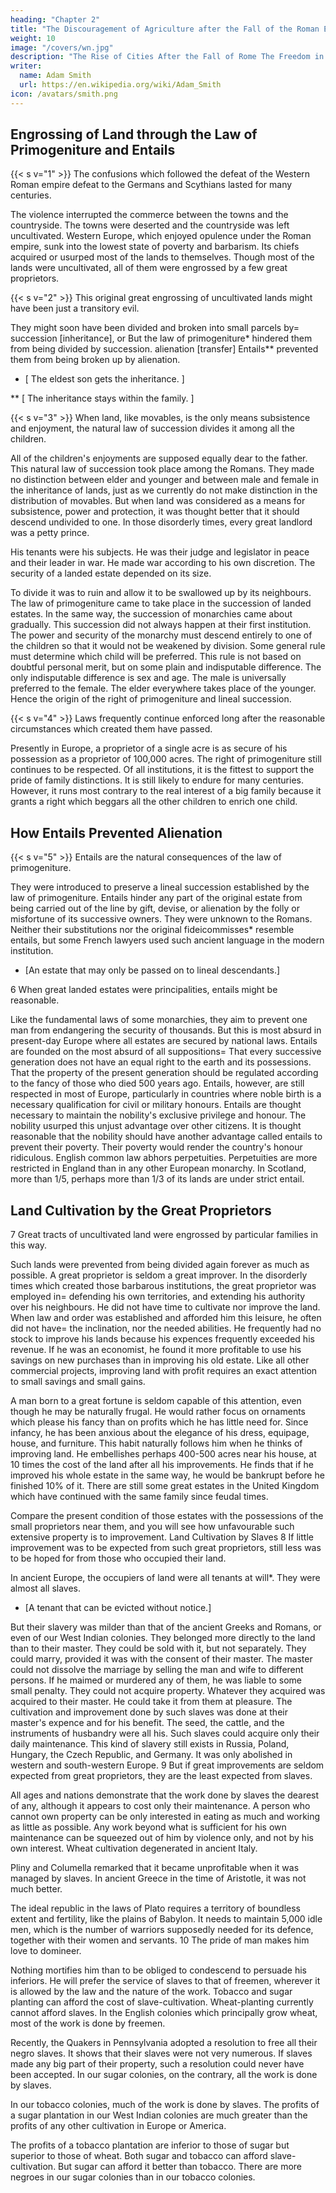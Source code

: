 ```yaml
---
heading: "Chapter 2"
title: "The Discouragement of Agriculture after the Fall of the Roman Empire"
weight: 10
image: "/covers/wn.jpg"
description: "The Rise of Cities After the Fall of Rome The Freedom in European Towns"
writer:
  name: Adam Smith
  url: https://en.wikipedia.org/wiki/Adam_Smith
icon: /avatars/smith.png
---
```




## Engrossing of Land through the Law of Primogeniture and Entails

{{< s v="1" >}} The confusions which followed the defeat of the Western Roman empire defeat to the Germans and Scythians lasted for many centuries.

The violence interrupted the commerce between the towns and the countryside.
The towns were deserted and the countryside was left uncultivated.
Western Europe, which enjoyed opulence under the Roman empire, sunk into the lowest state of poverty and barbarism.
Its chiefs acquired or usurped most of the lands to themselves.
Though most of the lands were uncultivated, all of them were engrossed by a few great proprietors.

{{< s v="2" >}} This original great engrossing of uncultivated lands might have been just a transitory evil.

They might soon have been divided and broken into small parcels by= 
succession [inheritance], or
But the law of primogeniture* hindered them from being divided by succession.
alienation [transfer]
Entails** prevented them from being broken up by alienation.

* [ The eldest son gets the inheritance. ]

** [ The inheritance stays within the family. ]

{{< s v="3" >}} When land, like movables, is the only means subsistence and enjoyment, the natural law of succession divides it among all the children.

All of the children's enjoyments are supposed equally dear to the father.
This natural law of succession took place among the Romans.
They made no distinction between elder and younger and between male and female in the inheritance of lands, just as we currently do not make distinction in the distribution of movables.
But when land was considered as a means for subsistence, power and protection, it was thought better that it should descend undivided to one.
In those disorderly times, every great landlord was a petty prince.

His tenants were his subjects.
He was their judge and legislator in peace and their leader in war.
He made war according to his own discretion.
The security of a landed estate depended on its size.

To divide it was to ruin and allow it to be swallowed up by its neighbours.
The law of primogeniture came to take place in the succession of landed estates.
In the same way, the succession of monarchies came about gradually.
This succession did not always happen at their first institution.
The power and security of the monarchy must descend entirely to one of the children so that it would not be weakened by division.
Some general rule must determine which child will be preferred.
This rule is not based on doubtful personal merit, but on some plain and indisputable difference.
The only indisputable difference is sex and age.
The male is universally preferred to the female.
The elder everywhere takes place of the younger.
Hence the origin of the right of primogeniture and lineal succession.

{{< s v="4" >}} Laws frequently continue enforced long after the reasonable circumstances which created them have passed.

Presently in Europe, a proprietor of a single acre is as secure of his possession as a proprietor of 100,000 acres.
The right of primogeniture still continues to be respected.
Of all institutions, it is the fittest to support the pride of family distinctions.
It is still likely to endure for many centuries.
However, it runs most contrary to the real interest of a big family because it grants a right which beggars all the other children to enrich one child.


## How Entails Prevented Alienation

{{< s v="5" >}} Entails are the natural consequences of the law of primogeniture.

They were introduced to preserve a lineal succession established by the law of primogeniture.
Entails hinder any part of the original estate from being carried out of the line by gift, devise, or alienation by the folly or misfortune of its successive owners.
They were unknown to the Romans.
Neither their substitutions nor the original fideicommisses* resemble entails, but some French lawyers used such ancient language in the modern institution.
* [An estate that may only be passed on to lineal descendants.]

6 When great landed estates were principalities, entails might be reasonable.

Like the fundamental laws of some monarchies, they aim to prevent one man from endangering the security of thousands.
But this is most absurd in present-day Europe where all estates are secured by national laws.
Entails are founded on the most absurd of all suppositions= 
That every successive generation does not have an equal right to the earth and its possessions.
That the property of the present generation should be regulated according to the fancy of those who died 500 years ago.
Entails, however, are still respected in most of Europe, particularly in countries where noble birth is a necessary qualification for civil or military honours.
Entails are thought necessary to maintain the nobility's exclusive privilege and honour.
The nobility usurped this unjust advantage over other citizens.
It is thought reasonable that the nobility should have another advantage called entails to prevent their poverty.
Their poverty would render the country's honour ridiculous.
English common law abhors perpetuities.
Perpetuities are more restricted in England than in any other European monarchy.
In Scotland, more than 1/5, perhaps more than 1/3 of its lands are under strict entail.


## Land Cultivation by the Great Proprietors

7 Great tracts of uncultivated land were engrossed by particular families in this way.

Such lands were prevented from being divided again forever as much as possible.
A great proprietor is seldom a great improver.
In the disorderly times which created those barbarous institutions, the great proprietor was employed in= 
defending his own territories, and
extending his authority over his neighbours.
He did not have time to cultivate nor improve the land.
When law and order was established and afforded him this leisure, he often did not have= 
the inclination, nor
the needed abilities.
He frequently had no stock to improve his lands because his expences frequently exceeded his revenue.
If he was an economist, he found it more profitable to use his savings on new purchases than in improving his old estate.
Like all other commercial projects, improving land with profit requires an exact attention to small savings and small gains.

A man born to a great fortune is seldom capable of this attention, even though he may be naturally frugal.
He would rather focus on ornaments which please his fancy than on profits which he has little need for.
Since infancy, he has been anxious about the elegance of his dress, equipage, house, and furniture.
This habit naturally follows him when he thinks of improving land.
He embellishes perhaps 400-500 acres near his house, at 10 times the cost of the land after all his improvements.
He finds that if he improved his whole estate in the same way, he would be bankrupt before he finished 10% of it.
There are still some great estates in the United Kingdom which have continued with the same family since feudal times.

Compare the present condition of those estates with the possessions of the small proprietors near them, and you will see how unfavourable such extensive property is to improvement.
Land Cultivation by Slaves
8 If little improvement was to be expected from such great proprietors, still less was to be hoped for from those who occupied their land.

In ancient Europe, the occupiers of land were all tenants at will*.
They were almost all slaves.
* [A tenant that can be evicted without notice.]

But their slavery was milder than that of the ancient Greeks and Romans, or even of our West Indian colonies.
They belonged more directly to the land than to their master.
They could be sold with it, but not separately.
They could marry, provided it was with the consent of their master.
The master could not dissolve the marriage by selling the man and wife to different persons.
If he maimed or murdered any of them, he was liable to some small penalty.
They could not acquire property.
Whatever they acquired was acquired to their master.
He could take it from them at pleasure.
The cultivation and improvement done by such slaves was done at their master's expence and for his benefit.
The seed, the cattle, and the instruments of husbandry were all his.
Such slaves could acquire only their daily maintenance.
This kind of slavery still exists in Russia, Poland, Hungary, the Czech Republic, and Germany.
It was only abolished in western and south-western Europe.
9 But if great improvements are seldom expected from great proprietors, they are the least expected from slaves.

All ages and nations demonstrate that the work done by slaves the dearest of any, although it appears to cost only their maintenance.
A person who cannot own property can be only interested in eating as much and working as little as possible.
Any work beyond what is sufficient for his own maintenance can be squeezed out of him by violence only, and not by his own interest.
Wheat cultivation degenerated in ancient Italy.

Pliny and Columella remarked that it became unprofitable when it was managed by slaves.
In ancient Greece in the time of Aristotle, it was not much better.

The ideal republic in the laws of Plato requires a territory of boundless extent and fertility, like the plains of Babylon.
It needs to maintain 5,000 idle men, which is the number of warriors supposedly needed for its defence, together with their women and servants.
10 The pride of man makes him love to domineer.

Nothing mortifies him than to be obliged to condescend to persuade his inferiors.
He will prefer the service of slaves to that of freemen, wherever it is allowed by the law and the nature of the work.
Tobacco and sugar planting can afford the cost of slave-cultivation.
Wheat-planting currently cannot afford slaves.
In the English colonies which principally grow wheat, most of the work is done by freemen.

Recently, the Quakers in Pennsylvania adopted a resolution to free all their negro slaves.
It shows that their slaves were not very numerous.
If slaves made any big part of their property, such a resolution could never have been accepted.
In our sugar colonies, on the contrary, all the work is done by slaves.

In our tobacco colonies, much of the work is done by slaves.
The profits of a sugar plantation in our West Indian colonies are much greater than the profits of any other cultivation in Europe or America.

The profits of a tobacco plantation are inferior to those of sugar but superior to those of wheat.
Both sugar and tobacco can afford slave-cultivation.
But sugar can afford it better than tobacco.
There are more negroes in our sugar colonies than in our tobacco colonies.


